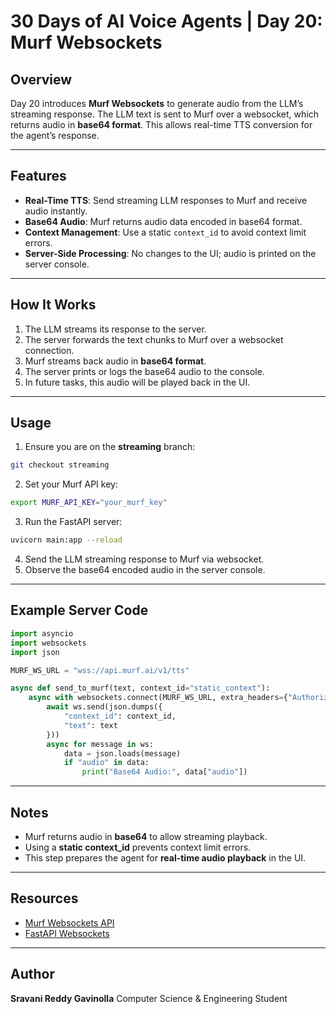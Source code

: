 
# 30 Days of AI Voice Agents | Day 20: Murf Websockets

## Overview
Day 20 introduces **Murf Websockets** to generate audio from the LLM’s streaming response. The LLM text is sent to Murf over a websocket, which returns audio in **base64 format**. This allows real-time TTS conversion for the agent’s response.

---

## Features
- **Real-Time TTS**: Send streaming LLM responses to Murf and receive audio instantly.
- **Base64 Audio**: Murf returns audio data encoded in base64 format.
- **Context Management**: Use a static `context_id` to avoid context limit errors.
- **Server-Side Processing**: No changes to the UI; audio is printed on the server console.

---

## How It Works
1. The LLM streams its response to the server.
2. The server forwards the text chunks to Murf over a websocket connection.
3. Murf streams back audio in **base64 format**.
4. The server prints or logs the base64 audio to the console.
5. In future tasks, this audio will be played back in the UI.

---

## Usage
1. Ensure you are on the **streaming** branch:
```bash
git checkout streaming
````

2. Set your Murf API key:

```bash
export MURF_API_KEY="your_murf_key"
```

3. Run the FastAPI server:

```bash
uvicorn main:app --reload
```

4. Send the LLM streaming response to Murf via websocket.
5. Observe the base64 encoded audio in the server console.

---

## Example Server Code

```python
import asyncio
import websockets
import json

MURF_WS_URL = "wss://api.murf.ai/v1/tts"

async def send_to_murf(text, context_id="static_context"):
    async with websockets.connect(MURF_WS_URL, extra_headers={"Authorization": "Bearer your_murf_key"}) as ws:
        await ws.send(json.dumps({
            "context_id": context_id,
            "text": text
        }))
        async for message in ws:
            data = json.loads(message)
            if "audio" in data:
                print("Base64 Audio:", data["audio"])
```

---

## Notes

* Murf returns audio in **base64** to allow streaming playback.
* Using a **static context\_id** prevents context limit errors.
* This step prepares the agent for **real-time audio playback** in the UI.

---

## Resources

* [Murf Websockets API](https://murf.ai/api/docs/text-to-speech/web-sockets)
* [FastAPI Websockets](https://fastapi.tiangolo.com/advanced/websockets/)

---

## Author

**Sravani Reddy Gavinolla**
Computer Science & Engineering Student

